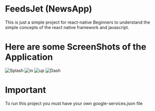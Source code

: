# FeedsJet (NewsApp)

This is just a simple project for react-native Beginners to understand the simple concepts of the react native framework and javascript.

# Here are some ScreenShots of the Application
  ![Splash](https://user-images.githubusercontent.com/55267297/96361494-d6410b00-1143-11eb-8848-e5aafa107c38.PNG)
  ![in](https://user-images.githubusercontent.com/55267297/96361516-fb357e00-1143-11eb-9011-1403d90e79c8.PNG)
  ![up](https://user-images.githubusercontent.com/55267297/96361518-fec90500-1143-11eb-98f0-9bbc24972905.PNG)
  ![Dash](https://user-images.githubusercontent.com/55267297/96361519-012b5f00-1144-11eb-8890-ef5d98969873.PNG)
  
# Important
To run this project you must have your own google-services.json file

